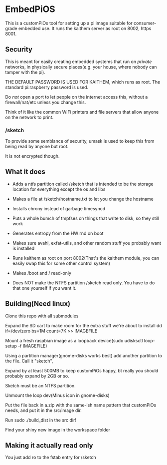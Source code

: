 # EmbedPiOS

This is a customPiOs tool for setting up a pi image suitable for consumer-grade embedded use. It runs the kaithem server as root on 8002, https 8001.

## Security

This is meant for easily creating embedded systems that run on *private* networks, in physically secure places(e.g. your house, where nobody
can tamper with the pi).

THE DEFAULT PASSWORD IS USED FOR KAITHEM, which runs as root. The standard pi:raspberry password is used.

Do *not* open a port to let people on the internet access this, without a firewall/nat/etc unless you change this.

Think of it like the common WiFi printers and file servers that allow anyone on the network to print.

### /sketch

To provide some semblance of security, umask is used to keep this from being read by anyone but root.

It is not encrypted though.

## What it does

* Adds a ntfs partition called /sketch  that is intended to be the storage location for everything except the os and libs
* Makes a file at /sketch/hostname.txt to let you change the hostname
* Installs chrony instead of garbage timesyncd
* Puts a whole bumch of tmpfses on things that write to disk, so they still work
* Generates entropy from the HW rnd on boot
* Makes sure avahi, exfat-utils, and other random stuff you probably want is installed
* Runs kaithem as root on port 8002(That's the kaithem module, you can easily swap this for some other control system)
* Makes /boot and / read-only

* Does NOT make the NTFS partition /sketch read only. You have to do that one yourself if you want it.

## Building(Need linux)

Clone this repo with all submodules

Expand the SD cart to make room for the extra stuff we're about to install
dd if=/dev/zero bs=1M count=7K >> IMAGEFILE

Mount a fresh raspbian image as a loopback device(sudo udisksctl loop-setup -f IMAGEFILE)

Using a partition manager(gnome-disks works best)
add another partition to the file. Call it "sketch", 

Expand by at least 500MB to keep customPiOs happy, bt really you should probably expand by 2GB or so.

Sketch must be an NTFS partition.

Unmount the loop dev(Minus icon in gnome-disks)

Put the file back in a.zip with the same-ish name pattern that customPiOs needs, and put it in the src/image dir.

Run sudo ./build_dist in the src dir!

Find your shiny new image in the workspace folder


## Making it actually read only

You just add ro to the fstab entry for /sketch
